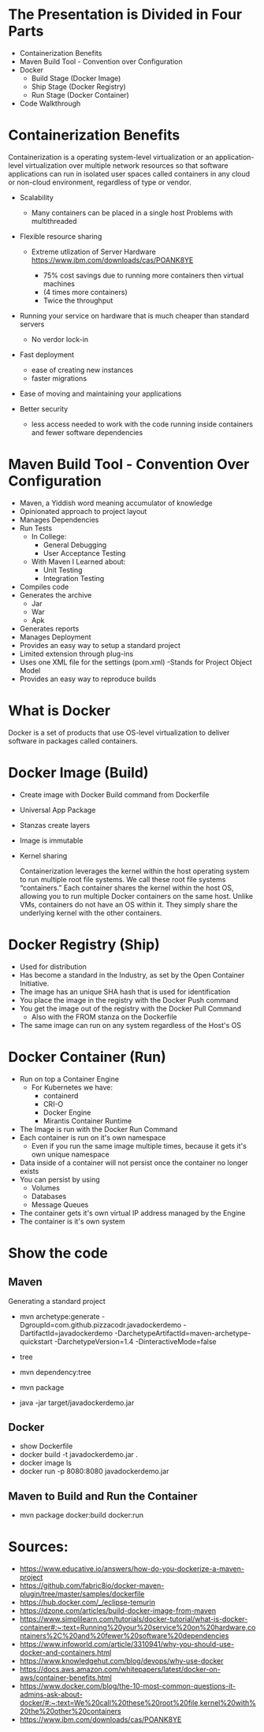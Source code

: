 # The Presentation is Divided in Four Parts
- Containerization Benefits
- Maven Build Tool - Convention over Configuration
- Docker
    - Build Stage (Docker Image)
    - Ship Stage (Docker Registry)
    - Run Stage (Docker Container)
- Code Walkthrough


# Containerization Benefits
Containerization is a operating system-level virtualization or an application-level virtualization over multiple network resources so that software applications can run in isolated user spaces called containers in any cloud or non-cloud environment, regardless of type or vendor.

- Scalability
    - Many containers can be placed in a single host
        Problems with multithreaded

- Flexible resource sharing

    - Extreme utlization of Server Hardware
        https://www.ibm.com/downloads/cas/POANK8YE

        - 75% cost savings due to running more containers then virtual machines
        - (4 times more containers)
        - Twice the throughput
- Running your service on hardware that is much cheaper than standard servers
    - No verdor lock-in

- Fast deployment 
    - ease of creating new instances
    - faster migrations

- Ease of moving and maintaining your applications
- Better security
    - less access needed to work with the code running inside containers and fewer software dependencies


# Maven Build Tool - Convention Over Configuration
- Maven, a Yiddish word meaning accumulator of knowledge
- Opinionated approach to project layout
- Manages Dependencies
- Run Tests
    - In College:
        - General Debugging
        - User Acceptance Testing
    - With Maven I Learned about:
    	- Unit Testing
    	- Integration Testing
- Compiles code
- Generates the archive
    - Jar
    - War
    - Apk
- Generates reports
- Manages Deployment
- Provides an easy way to setup a standard project
- Limited extension through plug-ins
- Uses one XML file for the settings (pom.xml)
    -Stands for Project Object Model
- Provides an easy way to reproduce builds


# What is Docker
Docker is a set of products that use OS-level virtualization to deliver software in packages called containers.

# Docker Image (Build)
- Create image with Docker Build command from Dockerfile
- Universal App Package
- Stanzas create layers
- Image is immutable
- Kernel sharing

    Containerization leverages the kernel within the host operating system to run multiple root file systems. We call these root file systems “containers.” Each container shares the kernel within the host OS, allowing you to run multiple Docker containers on the same host. Unlike VMs, containers do not have an OS within it. They simply share the underlying kernel with the other containers.


# Docker Registry (Ship)
- Used for distribution
- Has become a standard in the Industry, as set by the Open Container Initiative.
- The image has an unique SHA hash that is used for identification
- You place the image in the registry with the Docker Push command
- You get the image out of the registry with the Docker Pull Command
    - Also with the FROM stanza on the Dockerfile
- The same image can run on any system regardless of the Host's OS


# Docker Container (Run)
- Run on top a Container Engine
    - For Kubernetes we have:
        - containerd
        - CRI-O
        - Docker Engine
        - Mirantis Container Runtime
- The Image is run with the Docker Run Command
- Each container is run on it's own namespace
    - Even if you run the same image multiple times, because it gets it's own unique namespace
- Data inside of a container will not persist once the container no longer exists
- You can persist by using
    - Volumes
    - Databases
    - Message Queues
- The container gets it's own virtual IP address managed by the Engine
- The container is it's own system


# Show the code
## Maven
Generating a standard project
- mvn archetype:generate -DgroupId=com.github.pizzacodr.javadockerdemo -DartifactId=javadockerdemo -DarchetypeArtifactId=maven-archetype-quickstart -DarchetypeVersion=1.4 -DinteractiveMode=false

- tree
- mvn dependency:tree
- mvn package
- java -jar target/javadockerdemo.jar

## Docker
- show Dockerfile
- docker build -t javadockerdemo.jar .
- docker image ls
- docker run -p 8080:8080 javadockerdemo.jar

## Maven to Build and Run the Container
- mvn package docker:build docker:run 


# Sources:
- https://www.educative.io/answers/how-do-you-dockerize-a-maven-project
- https://github.com/fabric8io/docker-maven-plugin/tree/master/samples/dockerfile
- https://hub.docker.com/_/eclipse-temurin
- https://dzone.com/articles/build-docker-image-from-maven
- https://www.simplilearn.com/tutorials/docker-tutorial/what-is-docker-container#:~:text=Running%20your%20service%20on%20hardware,containers%2C%20and%20fewer%20software%20dependencies
- https://www.infoworld.com/article/3310941/why-you-should-use-docker-and-containers.html
- https://www.knowledgehut.com/blog/devops/why-use-docker
- https://docs.aws.amazon.com/whitepapers/latest/docker-on-aws/container-benefits.html
- https://www.docker.com/blog/the-10-most-common-questions-it-admins-ask-about-docker/#:~:text=We%20call%20these%20root%20file,kernel%20with%20the%20other%20containers
- https://www.ibm.com/downloads/cas/POANK8YE
